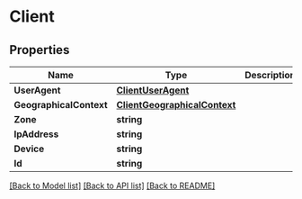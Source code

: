 # Client

## Properties
Name | Type | Description | Notes
------------ | ------------- | ------------- | -------------
**UserAgent** | [**ClientUserAgent**](Client_userAgent.md) |  | [optional] 
**GeographicalContext** | [**ClientGeographicalContext**](Client_geographicalContext.md) |  | [optional] 
**Zone** | **string** |  | [optional] 
**IpAddress** | **string** |  | [optional] 
**Device** | **string** |  | [optional] 
**Id** | **string** |  | [optional] 

[[Back to Model list]](../README.md#documentation-for-models) [[Back to API list]](../README.md#documentation-for-api-endpoints) [[Back to README]](../README.md)



